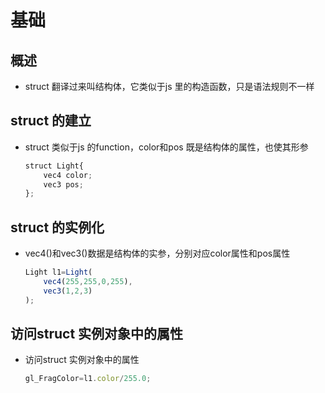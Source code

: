# 基础

## 概述

+ struct 翻译过来叫结构体，它类似于js 里的构造函数，只是语法规则不一样

## struct 的建立

+ struct 类似于js 的function，color和pos 既是结构体的属性，也使其形参

  ```js
  struct Light{
      vec4 color;
      vec3 pos;
  };
  ```

## struct 的实例化

+ vec4()和vec3()数据是结构体的实参，分别对应color属性和pos属性

  ```js
  Light l1=Light(
      vec4(255,255,0,255),
      vec3(1,2,3)
  );
  ```

## 访问struct 实例对象中的属性

+ 访问struct 实例对象中的属性

  ```js
  gl_FragColor=l1.color/255.0;
  ```
